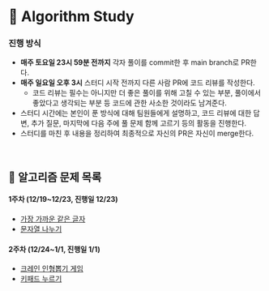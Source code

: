 # 🧮 Algorithm Study

### 진행 방식
- **매주 토요일 23시 59분 전까지** 각자 풀이를 commit한 후 main branch로 PR한다.
- **매주 일요일 오후 3시** 스터디 시작 전까지 다른 사람 PR에 코드 리뷰를 작성한다.
  - 코드 리뷰는 필수는 아니지만 더 좋은 풀이를 위해 고칠 수 있는 부분, 풀이에서 좋았다고 생각되는 부분 등 코드에 관한 사소한 것이라도 남겨준다.
- 스터디 시간에는 본인이 푼 방식에 대해 팀원들에게 설명하고, 코드 리뷰에 대한 답변, 추가 질문, 마지막에 다음 주에 풀 문제 함께 고르기 등의 활동을 진행한다.
- 스터디를 마친 후 내용을 정리하여 최종적으로 자신의 PR은 자신이 merge한다.

<br />

## 📌 알고리즘 문제 목록
#### 1주차 (12/19~12/23, 진행일 12/23)
- [가장 가까운 같은 글자](https://school.programmers.co.kr/learn/courses/30/lessons/142086)
- [문자열 나누기](https://school.programmers.co.kr/learn/courses/30/lessons/140108#qna)

#### 2주차 (12/24~1/1, 진행일 1/1)
- [크레인 인형뽑기 게임](https://school.programmers.co.kr/learn/courses/30/lessons/64061)
- [키패드 누르기](https://school.programmers.co.kr/learn/courses/30/lessons/67256)
